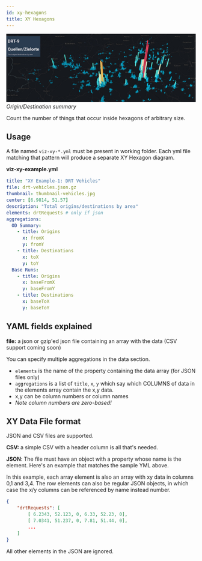 ```yaml
---
id: xy-hexagons
title: XY Hexagons
---
```


![xy hexagon banner](assets/xy-hexagons.jpg)
_Origin/Destination summary_

Count the number of things that occur inside hexagons of arbitrary size.

## Usage

A file named `viz-xy-*.yml` must be present in working folder. Each yml file matching that pattern will produce a separate XY Hexagon diagram.

**viz-xy-example.yml**

```yaml
title: "XY Example-1: DRT Vehicles"
file: drt-vehicles.json.gz
thumbnail: thumbnail-vehicles.jpg
center: [6.9814, 51.57]
description: "Total origins/destinations by area"
elements: drtRequests # only if json
aggregations:
  OD Summary:
    - title: Origins
      x: fromX
      y: fromY
    - title: Destinations
      x: toX
      y: toY
  Base Runs:
    - title: Origins
      x: baseFromX
      y: baseFromY
    - title: Destinations
      x: baseToX
      y: baseToY
```

## YAML fields explained

**file:** a json or gzip'ed json file containing an array with the data (CSV support coming soon)

You can specify multiple aggregations in the data section.

- `elements` is the name of the property containing the data array (for JSON files only)
- `aggregations` is a list of `title`, `x`, `y` which say which COLUMNS of data in the elements array contain the x,y data.
- x,y can be column numbers or column names
- _Note column numbers are zero-based!_

## XY Data File format

JSON and CSV files are supported.

**CSV:** a simple CSV with a header column is all that's needed.

**JSON**: The file must have an object with a property whose name is the element. Here's an example that matches the sample YML above.

In this example, each array element is also an array with xy data in columns 0,1 and 3,4. The row elements can also be regular JSON objects, in which case the x/y columns can be referenced by name instead number.

```json
{
    "drtRequests": [
        [ 6.2343, 52.123, 0, 6.33, 52.23, 0],
        [ 7.0341, 51.237, 0, 7.81, 51.44, 0],
        ...
    ]
}
```

All other elements in the JSON are ignored.
